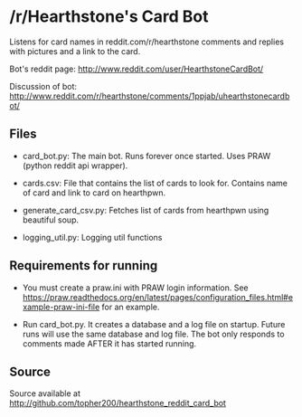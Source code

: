 /r/Hearthstone's Card Bot
==========================

Listens for card names in reddit.com/r/hearthstone comments and replies with
pictures and a link to the card.

Bot's reddit page: http://www.reddit.com/user/HearthstoneCardBot/

Discussion of bot: http://www.reddit.com/r/hearthstone/comments/1ppjab/uhearthstonecardbot/

Files
--------------
 - card_bot.py: The main bot. Runs forever once started. Uses PRAW (python reddit api wrapper).

 - cards.csv: File that contains the list of cards to look for. Contains name of
   card and link to card on hearthpwn.

 - generate_card_csv.py: Fetches list of cards from hearthpwn using beautiful soup.

 - logging_util.py: Logging util functions

Requirements for running
--------------
 - You must create a praw.ini with PRAW login information. See
   https://praw.readthedocs.org/en/latest/pages/configuration_files.html#example-praw-ini-file
   for an example.

 - Run card_bot.py. It creates a database and a log file on startup. Future runs
   will use the same database and log file. The bot only responds to comments
   made AFTER it has started running.

Source
--------------
Source available at http://github.com/topher200/hearthstone_reddit_card_bot 

